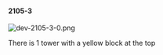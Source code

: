 #### 2105-3
![dev-2105-3-0.png](https://github.com/lil-lab/nlvr/raw/master/nlvr/dev/images/3/dev-2105-3-0.png "dev-2105-3-0.png")

There is 1 tower with a yellow block at the top